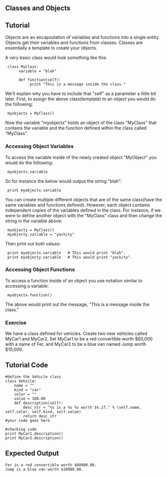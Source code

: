 Classes and Objects
-----------------
Tutorial
-----------------

Objects are an encapsulation of variables and functions into a single entity.  Objects get their variables and functions from classes.  Classes are essentially a template to create your objects. 

A very basic class would look something like this:

     class MyClass:
          variable = "blah"

          def function(self):
               print "This is a message inside the class."

We'll explain why you have to include that "self" as a parameter a little bit later.  First, to assign the above class(template) to an object you would do the following:

     myobjectx = MyClass()

Now the variable "myobjectx" holds an object of the class "MyClass" that contains the variable and the function defined within the class called "MyClass".

### Accessing Object Variables

To access the variable inside of the newly created object "MyObject" you would do the following:

     myobjectx.variable

So for instance the below would output the string "blah":

     print myobjectx.variable

You can create multiple different objects that are of the same class(have the same variables and functions defined).  However, each object contains independent copies of the variables defined in the class.  For instance, if we were to define another object with the "MyClass" class and then change the string in the variable above:

     myobjecty = MyClass()
     myobjecty.variable = "yackity"

Then print out both values:
     
     print myobjectx.variable   # This would print "blah".
     print myobjecty.variable   # This would print "yackity".

### Accessing Object Functions

To access a function inside of an object you use notation similar to accessing a variable:

     myobjectx.function()

The above would print out the message, "This is a message inside the class."



### Exercise

We have a class defined for vehicles. Create two new vehicles called MyCar1 and MyCar2. Set MyCar1 to be a red convertible worth $60,000 with a name of Fer, and MyCar2 to be a blue van named Jump worth $10,000.

Tutorial Code
-------------

	#define the Vehicle class
	class Vehicle:
	    name = ""
	    kind = "car"
	    color = ""
	    value = 100.00 
	    def description(self):
	        desc_str = "%s is a %s %s worth $%.2f." % (self.name, self.color, self.kind, self.value)
	        return desc_str
	#your code goes here	
	
	#checking code
	print MyCar1.description()
	print MyCar2.description()

Expected Output
---------------

	Fer is a red convertible worth $60000.00.
	Jump is a blue van worth $10000.00.